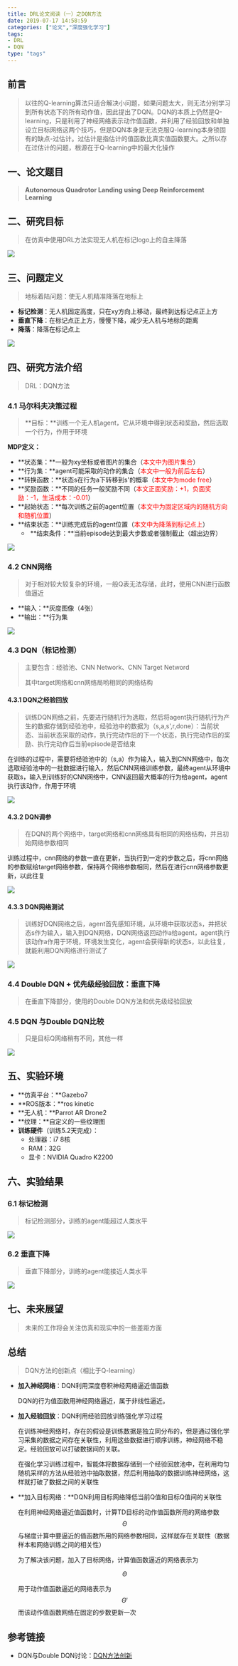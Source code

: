 ```yaml
---
title: DRL论文阅读（一）之DQN方法
date: 2019-07-17 14:58:59
categories: ["论文","深度强化学习"]
tags: 
- DRL
- DQN
type: "tags"
---
```


## 前言

> 以往的Q-learning算法只适合解决小问题，如果问题太大，则无法分别学习到所有状态下的所有动作值，因此提出了DQN。DQN的本质上仍然是Q-learning，只是利用了神经网络表示动作值函数，并利用了经验回放和单独设立目标网络这两个技巧，但是DQN本身是无法克服Q-learning本身锁固有的缺点-过估计。过估计是指估计的值函数比真实值函数要大。之所以存在过估计的问题，根源在于Q-learning中的最大化操作

## 一、论文题目

> **Autonomous Quadrotor Landing using Deep Reinforcement Learning** 

## 二、研究目标

> 在仿真中使用DRL方法实现无人机在标记logo上的自主降落

![](DRL论文阅读（一）之DQN方法/1.png)

## 三、问题定义

> 地标着陆问题：使无人机精准降落在地标上

- **标记检测**：无人机固定高度，只在xy方向上移动，最终到达标记点正上方
- **垂直下降**：在标记点正上方，慢慢下降，减少无人机与地标的距离
- **降落**：降落在标记点上

![](DRL论文阅读（一）之DQN方法/2.png)

## 四、研究方法介绍

> DRL：DQN方法

### 4.1 马尔科夫决策过程

> **目标：**训练一个无人机agent，它从环境中得到状态和奖励，然后选取一个行为，作用于环境

**MDP定义：**

- **状态集：**一般为xy坐标或者图片的集合（<font color="red">本文中为图片集合</font>）
- **行为集：**agent可能采取的动作的集合（<font color="red">本文中一般为前后左右</font>）
- **转换函数：**状态s在行为a下转移到s'的概率（<font color="red">本文中为mode free</font>）
- **奖励函数：**不同的任务一般奖励不同（<font color="red">本文正面奖励：+1，负面奖励：-1，生活成本：-0.01</font>）
- **起始状态：**每次训练之前的agent位置（<font color="red">本文中为固定区域内的随机方向和随机位置</font>）
- **结束状态：**训练完成后的agent位置（<font color="red">本文中为降落到标记点上</font>）
  - ​	**结束条件：**当前episode达到最大步数或者强制截止（超出边界）

![](DRL论文阅读（一）之DQN方法/3.png)

### 4.2 CNN网络

> 对于相对较大较复杂的环境，一般Q表无法存储，此时，使用CNN进行函数值逼近

- **输入：**灰度图像（4张）
- **输出：**行为集

![](DRL论文阅读（一）之DQN方法/4.png)

### 4.3 DQN（标记检测）

> 主要包含：经验池、CNN Network、CNN Target Netword
>
> 其中target网络和cnn网络局哟相同的网络结构

#### 4.3.1 DQN之经验回放

> 训练DQN网络之前，先要进行随机行为选取，然后将agent执行随机行为产生的数据存储到经验池中，经验池中的数据为（s,a,s',r,done）：当前状态、当前状态采取的动作，执行完动作后的下一个状态，执行完动作后的奖励、执行完动作后当前episode是否结束

在训练的过程中，需要将经验池中的（s,a）作为输入，输入到CNN网络中，每次选取经验池中的一批数据进行输入，然后CNN网络训练参数，最终agent从环境中获取s，输入到训练好的CNN网络中，CNN返回最大概率的行为给agent，agent执行该动作，作用于环境

![](DRL论文阅读（一）之DQN方法/5.png)

#### 4.3.2 DQN调参

> 在DQN的两个网络中，target网络和cnn网络具有相同的网络结构，并且初始网络参数相同

训练过程中，cnn网络的参数一直在更新，当执行到一定的步数之后，将cnn网络的参数赋给target网络参数，保持两个网络参数相同，然后在进行cnn网络参数更新，以此往复

![](DRL论文阅读（一）之DQN方法/6.png)

#### 4.3.3 DQN网络测试

> 训练好DQN网络之后，agent首先感知环境，从环境中获取状态s，并把状态s作为输入，输入到DQN网络，DQN网络返回动作a给agent，agent执行该动作a作用于环境，环境发生变化，agent会获得新的状态s，以此往复，就能利用DQN网络进行测试了

![](DRL论文阅读（一）之DQN方法/7.png)

### 4.4 Double DQN + 优先级经验回放：垂直下降

> 在垂直下降部分，使用的Double DQN方法和优先级经验回放

### 4.5 DQN 与Double DQN比较

> 只是目标Q网络稍有不同，其他一样

![](DRL论文阅读（一）之DQN方法/8.png)

## 五、实验环境

- **仿真平台：**Gazebo7
- **ROS版本：**ros kinetic
- **无人机：**Parrot AR Drone2
- **纹理：**自定义的一些纹理图
- **训练硬件**（训练5.2天完成）：
  - 处理器：i7  8核
  - RAM：32G
  - 显卡：NVIDIA Quadro K2200

## 六、实验结果

### 6.1 标记检测

> 标记检测部分，训练的agent能超过人类水平

![](DRL论文阅读（一）之DQN方法/9.png)

### 6.2 垂直下降

> 垂直下降部分，训练的agent能接近人类水平

![](DRL论文阅读（一）之DQN方法/10.png)

## 七、未来展望

> 未来的工作将会关注仿真和现实中的一些差距方面

## 总结

> DQN方法的创新点（相比于Q-learning）

- **加入神经网络**：DQN利用深度卷积神经网络逼近值函数

  DQN的行为值函数用神经网络逼近，属于非线性逼近。

- **加入经验回放**：DQN利用经验回放训练强化学习过程

  在训练神经网络时，存在的假设是训练数据是独立同分布的，但是通过强化学习采集的数据之间存在关联性，利用这些数据进行顺序训练，神经网络不稳定。经验回放可以打破数据间的关联。

  在强化学习训练过程中，智能体将数据存储到一个经验回放池中，在利用均匀随机采样的方法从经验池中抽取数据，然后利用抽取的数据训练神经网络，这样就打破了数据之间的关联性

- **加入目标网络：**DQN利用目标网络降低当前Q值和目标Q值间的关联性

  在利用神经网络逼近值函数时，计算TD目标的动作值函数所用的网络参数
  $$
  \Theta
  $$
  与梯度计算中要逼近的值函数所用的网络参数相同，这样就存在关联性（数据样本和网络训练之间的相关性）

  为了解决该问题，加入了目标网络，计算值函数逼近的网络表示为
  				
  $$
  \Theta
  $$

  用于动作值函数逼近的网络表示为
  $$
  \Theta'
  $$
  而该动作值函数网络在固定的步数更新一次				
  			

## 参考链接			

- DQN与Double DQN讨论：[DQN方法创新](http://www.broadview.com.cn/article/419382)				
  			

  ​				
  ​				

  